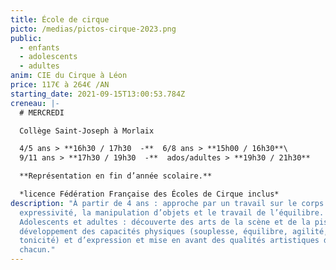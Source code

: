 ```yaml
---
title: École de cirque
picto: /medias/pictos-cirque-2023.png
public:
  - enfants
  - adolescents
  - adultes
anim: CIE du Cirque à Léon
price: 117€ à 264€ /AN
starting_date: 2021-09-15T13:00:53.784Z
creneau: |-
  # MERCREDI

  Collège Saint-Joseph à Morlaix

  4/5 ans > **16h30 / 17h30  -**  6/8 ans > **15h00 / 16h30**\
  9/11 ans > **17h30 / 19h30  -**  ados/adultes > **19h30 / 21h30**

  **Représentation en fin d’année scolaire.**

  *licence Fédération Française des Écoles de Cirque inclus*
description: "À partir de 4 ans : approche par un travail sur le corps et son
  expressivité, la manipulation d’objets et le travail de l’équilibre.
  Adolescents et adultes : découverte des arts de la scène et de la piste,
  développement des capacités physiques (souplesse, équilibre, agilité,
  tonicité) et d’expression et mise en avant des qualités artistiques de
  chacun."
---
```

